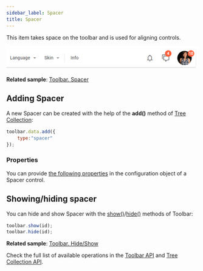 ```yaml
---
sidebar_label: Spacer
title: Spacer
---          
```


This item takes space on the toolbar and is used for aligning controls.

![](../assets/toolbar/spacer.png)

**Related sample**: [Toolbar. Spacer](https://snippet.dhtmlx.com/0wt6z7sc)

## Adding Spacer

A new Spacer can be created with the help of the **add()** method of [Tree Collection](tree_collection/api/refs/treecollection.md):

~~~js
toolbar.data.add({
	type:"spacer"
});
~~~

### Properties

You can provide [the following properties](toolbar/api/api_spacer_properties.md) in the configuration object of a Spacer control.

## Showing/hiding spacer

You can hide and show Spacer with the [show()](toolbar/api/toolbar_show_method.md)/[hide()](toolbar/api/toolbar_hide_method.md) methods of Toolbar:

~~~js
toolbar.show(id);
toolbar.hide(id);
~~~

**Related sample**: [Toolbar. Hide/Show](https://snippet.dhtmlx.com/cldp89u4)

Check the full list of available operations in the [Toolbar API](toolbar/api/refs/toolbar.md) and [Tree Collection API](tree_collection/api/refs/treecollection.md).
